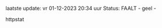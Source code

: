 laatste update: 
vr 01-12-2023 20:34   uur 
Status: FAALT - geel - 
<div class="service Y">httpstat</div>